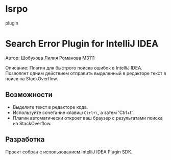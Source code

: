 # Isrpo
plugin
# Search Error Plugin for IntelliJ IDEA
Автор: Шобухова Лилия Романова М3111 

Описание:
Плагин для быстрого поиска ошибок в IntelliJ IDEA. Позволяет одним действием отправить выделенный в редакторе текст в поиск на StackOverflow.

## Возможности
*   Выделите текст в редакторе кода.
*   Используйте сочетание клавиш `Ctrl+\`, а затем 'Ctrl+t'.
*   Плагин автоматически откроет ваш браузер с результатами поиска на StackOverflow.

## Разработка
Проект собран с использованием IntelliJ IDEA Plugin SDK.
